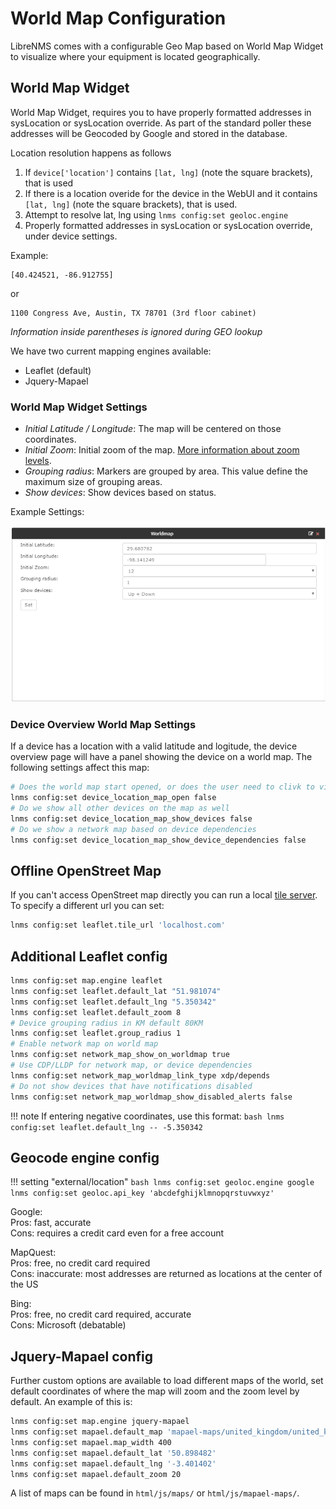 # World Map Configuration

LibreNMS comes with a configurable Geo Map based on World Map Widget
to visualize where your equipment is located geographically.

## World Map Widget

World Map Widget, requires you to have properly formatted addresses in
sysLocation or sysLocation override. As part of the standard poller
these addresses will be Geocoded by Google and stored in the database.

Location resolution happens as follows

1. If `device['location']` contains `[lat, lng]` (note the square
   brackets), that is used
1. If there is a location overide for the device in the WebUI and it
   contains `[lat, lng]` (note the square brackets), that is used.
1. Attempt to resolve lat, lng using `lnms config:set geoloc.engine`
1. Properly formatted addresses in sysLocation or sysLocation
   override, under device settings.

Example:

```
[40.424521, -86.912755]
```

or

```
1100 Congress Ave, Austin, TX 78701 (3rd floor cabinet)
```
*Information inside parentheses is ignored during GEO lookup*

We have two current mapping engines available:

- Leaflet (default)
- Jquery-Mapael

### World Map Widget Settings

- *Initial Latitude / Longitude*: The map will be centered on those
  coordinates.
- *Initial Zoom*: Initial zoom of the map. [More information about
  zoom levels](https://wiki.openstreetmap.org/wiki/Zoom_levels).
- *Grouping radius*: Markers are grouped by area. This value define
  the maximum size of grouping areas.
- *Show devices*: Show devices based on status.

Example Settings:

![Example World Map Settings](../img/world-map-widget-settings.png)

### Device Overview World Map Settings

If a device has a location with a valid latitude and logitude, the
device overview page will have a panel showing the device on a world
map.  The following settings affect this map:

```bash
# Does the world map start opened, or does the user need to clivk to view
lnms config:set device_location_map_open false
# Do we show all other devices on the map as well
lnms config:set device_location_map_show_devices false
# Do we show a network map based on device dependencies
lnms config:set device_location_map_show_device_dependencies false
```

## Offline OpenStreet Map

If you can't access OpenStreet map directly you can run a local [tile
server](http://wiki.openstreetmap.org/wiki/Tile_servers). To specify a
different url you can set:

```bash
lnms config:set leaflet.tile_url 'localhost.com'
```

## Additional Leaflet config

```bash
lnms config:set map.engine leaflet
lnms config:set leaflet.default_lat "51.981074"
lnms config:set leaflet.default_lng "5.350342"
lnms config:set leaflet.default_zoom 8
# Device grouping radius in KM default 80KM
lnms config:set leaflet.group_radius 1
# Enable network map on world map
lnms config:set network_map_show_on_worldmap true
# Use CDP/LLDP for network map, or device dependencies
lnms config:set network_map_worldmap_link_type xdp/depends
# Do not show devices that have notifications disabled
lnms config:set network_map_worldmap_show_disabled_alerts false
```

!!! note
    If entering negative coordinates, use this format:
    ```bash
    lnms config:set leaflet.default_lng -- -5.350342
    ```

## Geocode engine config

!!! setting "external/location"
    ```bash
    lnms config:set geoloc.engine google
    lnms config:set geoloc.api_key 'abcdefghijklmnopqrstuvwxyz'
    ```

Google:  
Pros: fast, accurate  
Cons: requires a credit card even for a free account

MapQuest:  
Pros: free, no credit card required  
Cons: inaccurate: most addresses are returned as locations at the center of the US

Bing:  
Pros: free, no credit card required, accurate  
Cons: Microsoft (debatable)

## Jquery-Mapael config

Further custom options are available to load different maps of the
world, set default coordinates of where the map will zoom and the zoom
level by default. An example of this is:

```bash
lnms config:set map.engine jquery-mapael
lnms config:set mapael.default_map 'mapael-maps/united_kingdom/united_kingdom.js'
lnms config:set mapael.map_width 400
lnms config:set mapael.default_lat '50.898482'
lnms config:set mapael.default_lng '-3.401402'
lnms config:set mapael.default_zoom 20
```

A list of maps can be found in ```html/js/maps/``` or ```html/js/mapael-maps/```.

